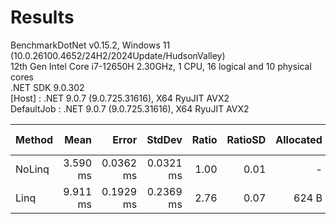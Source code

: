 ﻿# Results

BenchmarkDotNet v0.15.2, Windows 11 (10.0.26100.4652/24H2/2024Update/HudsonValley)\
12th Gen Intel Core i7-12650H 2.30GHz, 1 CPU, 16 logical and 10 physical cores\
.NET SDK 9.0.302\
  [Host]     : .NET 9.0.7 (9.0.725.31616), X64 RyuJIT AVX2\
  DefaultJob : .NET 9.0.7 (9.0.725.31616), X64 RyuJIT AVX2


| Method | Mean     | Error     | StdDev    | Ratio | RatioSD | Allocated | Alloc Ratio |
|------- |---------:|----------:|----------:|------:|--------:|----------:|------------:|
| NoLinq | 3.590 ms | 0.0362 ms | 0.0321 ms |  1.00 |    0.01 |         - |          NA |
| Linq   | 9.911 ms | 0.1929 ms | 0.2369 ms |  2.76 |    0.07 |     624 B |          NA |
